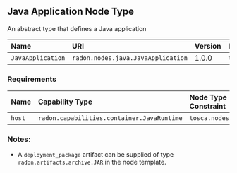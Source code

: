 ## Java Application Node Type

An abstract type that defines a Java application

| Name | URI | Version | Derived From |
|:---- |:--- |:------- |:------------ |
| `JavaApplication` | `radon.nodes.java.JavaApplication` | 1.0.0 | `tosca.nodes.SoftwareComponent` |

### Requirements

| Name | Capability Type | Node Type Constraint | Relationship Type | Occurrences |
|:---- |:--------------- |:-------------------- |:----------------- |:------------|
| `host` | `radon.capabilities.container.JavaRuntime` | `tosca.nodes.Compute` | `tosca.relationships.HostedOn` | [1, 1] |

### Notes:

* A `deployment_package` artifact can be supplied of type `radon.artifacts.archive.JAR` in the node template.
